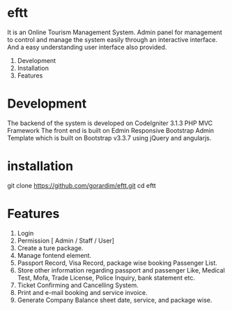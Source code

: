 # eftt
It is an Online Tourism Management System. Admin panel for management to control and manage the system easily through an interactive interface. And a easy understanding user interface also provided.
  1. Development
  2. Installation
  3. Features

# Development
The backend of the system is developed on CodeIgniter 3.1.3 PHP MVC Framework The front end is built on Edmin Responsive Bootstrap Admin Template which is built on Bootstrap v3.3.7 using jQuery and angularjs.

# installation
  git clone https://github.com/gorardim/eftt.git cd eftt
  
# Features
  1. Login
  2. Permission [ Admin / Staff / User]
  3. Create a ture package.
  4. Manage fontend element.
  5. Passport Record, Visa Record, package wise booking Passenger List.
  6. Store other information regarding passport and passenger Like, Medical Test, Mofa, Trade License, Police Inquiry, bank statement etc.
  7. Ticket Confirming and Cancelling System.
  8. Print and e-mail booking and service invoice.
  9. Generate Company Balance sheet date, service, and package wise.
